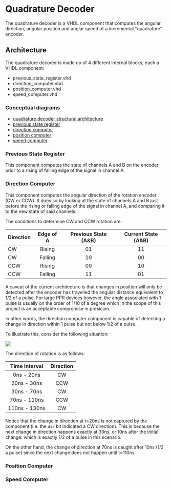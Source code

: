 # Quadrature Decoder

The quadrature decoder is a VHDL component that computes the angular direction, angular position and anglar speed of a incremental "quadrature" encoder.

## Architecture

The quadrature decoder is made up of 4 different internal blocks, each a VHDL component:
- previous_state_register.vhd
- direction_computer.vhd
- position_computer.vhd
- speed_computer.vhd

### Conceptual diagrams
- [quadrature decoder structural architecture](conceptual_diagrams/quadrature_decoder_conceptual_diagram.png)
- [previous state register](conceptual_diagrams/quadrature_decoder_conceptual_diagram_previous_state_register.png)
- [direction computer](conceptual_diagrams/quadrature_decoder_conceptual_diagram_direction_computer.png)
- [position computer](conceptual_diagrams/quadrature_decoder_conceptual_diagram_position_computer.png)
- [speed computer](conceptual_diagrams/quadrature_decoder_conceptual_diagram_speed_computer.png)

### Previous State Register
This component computes the state of channels A and B on the encoder prior to a rising of falling edge of the signal in channel A.

### Direction Computer
This component computes the angular direction of the rotation encoder (CW or CCW). It does so by looking at the state of channels A and B just before the rising or falling edge of the signal in channel A, and comparing it to the new state of said channels.

The conditions to determine CW and CCW rotation are:
  
| Direction     | Edge of A     | Previous State (A&B)  | Current State (A&B) |
| ------------- |:-------------:|:---------------------:|:-------------------:|
| CW            | Rising        | 01                    | 11                  |
| CW            | Falling       | 10                    | 00                  |
| CCW           | Rising        | 00                    | 10                  |
| CCW           | Falling       | 11                    | 01                  |

A caveat of the current architecture is that changes in position will only be detected after the encoder has travelled the angular distance equivalent to 1/2 of a pulse. For large PPR devices however, the angle associated with 1 pulse is usually on the order of 1/10 of a degree which in the scope of this project is an acceptable compromise in presicion.

In other words, the direction computer component is capable of detecting a change in direction within 1 pulse but not below 1/2 of a pulse.

To illustrate this, consider the following situation:

<img src="https://github.com/abting/project_doge/blob/p_carva/quadrature_decoder/VHDL/quadrature_decoder/testbenches/tb_waveform_results/direction_change_detection_testbench_waveform.png">

The direction of rotation is as follows:

| Time Interval | Direction |
|:-------------:|:---------:|
| 0ns - 20ns    | CW        |
| 20ns - 30ns   | CCW       |
| 30ns - 70ns   | CW        |
| 70ns - 110ns  | CCW       |
| 110ns - 130ns | CW        |

Notice that the change in direction at t=20ns is not captured by the component (i.e. the `dir` bit indicated a CW direction). This is because the next change in direction happens exactly at 30ns, or 10ns after the initial change: which is exactly 1/2 of a pulse in this scenario.

On the other hand, the change of direction at 70ns is caught after 10ns (1/2 a pulse) since the next change does not happen until t=110ns.

### Position Computer
### Speed Computer
